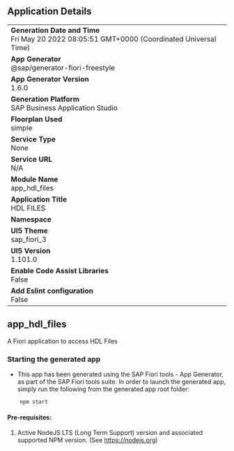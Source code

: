 ## Application Details
|               |
| ------------- |
|**Generation Date and Time**<br>Fri May 20 2022 08:05:51 GMT+0000 (Coordinated Universal Time)|
|**App Generator**<br>@sap/generator-fiori-freestyle|
|**App Generator Version**<br>1.6.0|
|**Generation Platform**<br>SAP Business Application Studio|
|**Floorplan Used**<br>simple|
|**Service Type**<br>None|
|**Service URL**<br>N/A
|**Module Name**<br>app_hdl_files|
|**Application Title**<br>HDL FILES|
|**Namespace**<br>|
|**UI5 Theme**<br>sap_fiori_3|
|**UI5 Version**<br>1.101.0|
|**Enable Code Assist Libraries**<br>False|
|**Add Eslint configuration**<br>False|

## app_hdl_files

A Fiori application to access HDL Files

### Starting the generated app

-   This app has been generated using the SAP Fiori tools - App Generator, as part of the SAP Fiori tools suite.  In order to launch the generated app, simply run the following from the generated app root folder:

```
    npm start
```

#### Pre-requisites:

1. Active NodeJS LTS (Long Term Support) version and associated supported NPM version.  (See https://nodejs.org)


